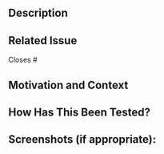 ## Description

<!-- Describe your changes in detail -->

## Related Issue

<!-- If suggesting a new feature or change, please discuss it in an issue first -->
<!-- If fixing a bug, please link to the issue here: -->

Closes #

## Motivation and Context

<!-- Why is this change required? What problem does it solve? -->

## How Has This Been Tested?

## Screenshots (if appropriate):
